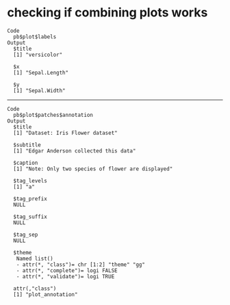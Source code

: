 # checking if combining plots works

    Code
      pb$plot$labels
    Output
      $title
      [1] "versicolor"
      
      $x
      [1] "Sepal.Length"
      
      $y
      [1] "Sepal.Width"
      

---

    Code
      pb$plot$patches$annotation
    Output
      $title
      [1] "Dataset: Iris Flower dataset"
      
      $subtitle
      [1] "Edgar Anderson collected this data"
      
      $caption
      [1] "Note: Only two species of flower are displayed"
      
      $tag_levels
      [1] "a"
      
      $tag_prefix
      NULL
      
      $tag_suffix
      NULL
      
      $tag_sep
      NULL
      
      $theme
       Named list()
       - attr(*, "class")= chr [1:2] "theme" "gg"
       - attr(*, "complete")= logi FALSE
       - attr(*, "validate")= logi TRUE
      
      attr(,"class")
      [1] "plot_annotation"

